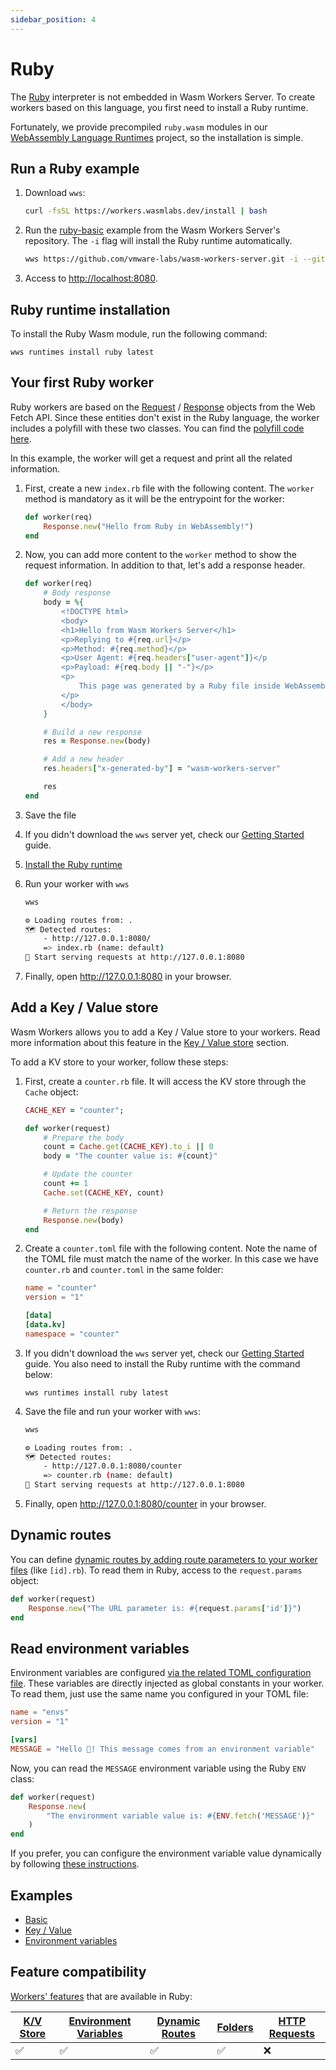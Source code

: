 ```yaml
---
sidebar_position: 4
---
```


# Ruby

The [Ruby](https://www.ruby-lang.org/) interpreter is not embedded in Wasm Workers Server. To create workers based on this language, you first need to install a Ruby runtime.

Fortunately, we provide precompiled `ruby.wasm` modules in our [WebAssembly Language Runtimes](https://github.com/vmware-labs/webassembly-language-runtimes/) project, so the installation is simple.

## Run a Ruby example

1. Download `wws`:

    ```bash
    curl -fsSL https://workers.wasmlabs.dev/install | bash
    ```

2. Run the [ruby-basic](https://github.com/vmware-labs/wasm-workers-server/tree/main/examples/ruby-basic) example from the Wasm Workers Server's repository. The `-i` flag will install the Ruby runtime automatically.

    ```bash
    wws https://github.com/vmware-labs/wasm-workers-server.git -i --git-folder "examples/ruby-basic"
    ```

3. Access to <a href="http://localhost:8080/" target="_blank">http://localhost:8080</a>.

## Ruby runtime installation

To install the Ruby Wasm module, run the following command:

```console
wws runtimes install ruby latest
```

## Your first Ruby worker

Ruby workers are based on the [Request](https://developer.mozilla.org/en-US/docs/Web/API/Request) / [Response](https://developer.mozilla.org/en-US/docs/Web/API/Response) objects from the Web Fetch API. Since these entities don't exist in the Ruby language, the worker includes a polyfill with these two classes. You can find the [polyfill code here](https://github.com/vmware-labs/wasm-workers-server/blob/main/metadata/repository/v1/files/ruby/3/poly.rb).

In this example, the worker will get a request and print all the related information.

1. First, create a new `index.rb` file with the following content. The `worker` method is mandatory as it will be the entrypoint for the worker:

    ```ruby title="./index.rb"
    def worker(req)
        Response.new("Hello from Ruby in WebAssembly!")
    end
    ```

1. Now, you can add more content to the `worker` method to show the request information. In addition to that, let's add a response header.

    ```ruby title="./index.rb"
    def worker(req)
        # Body response
        body = %{
            <!DOCTYPE html>
            <body>
            <h1>Hello from Wasm Workers Server</h1>
            <p>Replying to #{req.url}</p>
            <p>Method: #{req.method}</p>
            <p>User Agent: #{req.headers["user-agent"]}</p
            <p>Payload: #{req.body || "-"}</p>
            <p>
                This page was generated by a Ruby file inside WebAssembly
            </p>
            </body>
        }

        # Build a new response
        res = Response.new(body)

        # Add a new header
        res.headers["x-generated-by"] = "wasm-workers-server"

        res
    end
    ```

1. Save the file
1. If you didn't download the `wws` server yet, check our [Getting Started](../get-started/quickstart.md) guide.
1. [Install the Ruby runtime](#installation)
1. Run your worker with `wws`

    ```bash
    wws

    ⚙️ Loading routes from: .
    🗺 Detected routes:
        - http://127.0.0.1:8080/
        => index.rb (name: default)
    🚀 Start serving requests at http://127.0.0.1:8080
    ```

1. Finally, open <http://127.0.0.1:8080> in your browser.

## Add a Key / Value store

Wasm Workers allows you to add a Key / Value store to your workers. Read more information about this feature in the [Key / Value store](../features/key-value.md) section.

To add a KV store to your worker, follow these steps:

1. First, create a `counter.rb` file. It will access the KV store through the `Cache` object:

    ```ruby title="./counter.rb"
    CACHE_KEY = "counter";

    def worker(request)
        # Prepare the body
        count = Cache.get(CACHE_KEY).to_i || 0
        body = "The counter value is: #{count}"

        # Update the counter
        count += 1
        Cache.set(CACHE_KEY, count)

        # Return the response
        Response.new(body)
    end
    ```

1. Create a `counter.toml` file with the following content. Note the name of the TOML file must match the name of the worker. In this case we have `counter.rb` and `counter.toml` in the same folder:

    ```toml title="./counter.toml"
    name = "counter"
    version = "1"

    [data]
    [data.kv]
    namespace = "counter"
    ```

1. If you didn't download the `wws` server yet, check our [Getting Started](../get-started/quickstart.md) guide. You also need to install the Ruby runtime with the command below:

    ```plain
    wws runtimes install ruby latest
    ```

1. Save the file and run your worker with `wws`:

    ```bash
    wws

    ⚙️ Loading routes from: .
    🗺 Detected routes:
        - http://127.0.0.1:8080/counter
        => counter.rb (name: default)
    🚀 Start serving requests at http://127.0.0.1:8080
    ```

1. Finally, open <http://127.0.0.1:8080/counter> in your browser.

## Dynamic routes

You can define [dynamic routes by adding route parameters to your worker files](../features/dynamic-routes.md) (like `[id].rb`). To read them in Ruby, access to the `request.params` object:

```rb
def worker(request)
    Response.new("The URL parameter is: #{request.params['id']}")
end
```

## Read environment variables

Environment variables are configured [via the related TOML configuration file](../features/environment-variables.md). These variables are directly injected as global constants in your worker. To read them, just use the same name you configured in your TOML file:

```toml title="./envs.toml"
name = "envs"
version = "1"

[vars]
MESSAGE = "Hello 👋! This message comes from an environment variable"
```

Now, you can read the `MESSAGE` environment variable using the Ruby `ENV` class:

```ruby title="./envs.rb"
def worker(request)
    Response.new(
        "The environment variable value is: #{ENV.fetch('MESSAGE')}"
    )
end
```

If you prefer, you can configure the environment variable value dynamically by following [these instructions](../features/environment-variables.md#inject-existing-environment-variables).

## Examples

* [Basic](https://github.com/vmware-labs/wasm-workers-server/tree/main/examples/ruby-basic/)
* [Key / Value](https://github.com/vmware-labs/wasm-workers-server/tree/main/examples/ruby-kv/)
* [Environment variables](https://github.com/vmware-labs/wasm-workers-server/tree/main/examples/ruby-envs/)

## Feature compatibility

[Workers' features](../features/all.md) that are available in Ruby:

| [K/V Store](../features/key-value.md) | [Environment Variables](../features/environment-variables.md) | [Dynamic Routes](../features/dynamic-routes.md) | [Folders](../features/mount-folders.md) | [HTTP Requests](../features/http-requests.md) |
| --- | --- | --- | --- | --- |
|  ✅ | ✅ | ✅ | ✅ | ❌ |
